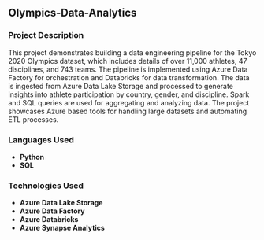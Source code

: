 ## Olympics-Data-Analytics

### Project Description

This project demonstrates building a data engineering pipeline for the Tokyo 2020 Olympics dataset, which includes details of over 11,000 athletes, 47 disciplines, and 743 teams. The pipeline is implemented using Azure Data Factory for orchestration and Databricks for data transformation. The data is ingested from Azure Data Lake Storage and processed to generate insights into athlete participation by country, gender, and discipline. Spark and SQL queries are used for aggregating and analyzing data. The project showcases Azure based tools for handling large datasets and automating ETL processes.

### Languages Used

- **Python**
- **SQL**

### Technologies Used

- **Azure Data Lake Storage**
- **Azure Data Factory**
- **Azure Databricks**
- **Azure Synapse Analytics**
